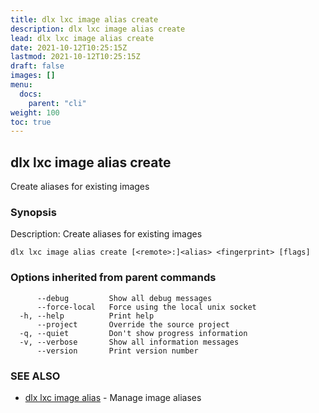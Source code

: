 ```yaml
---
title: dlx lxc image alias create
description: dlx lxc image alias create
lead: dlx lxc image alias create
date: 2021-10-12T10:25:15Z
lastmod: 2021-10-12T10:25:15Z
draft: false
images: []
menu:
  docs:
    parent: "cli"
weight: 100
toc: true
---
```

## dlx lxc image alias create

Create aliases for existing images

### Synopsis

Description:
  Create aliases for existing images



```
dlx lxc image alias create [<remote>:]<alias> <fingerprint> [flags]
```

### Options inherited from parent commands

```
      --debug         Show all debug messages
      --force-local   Force using the local unix socket
  -h, --help          Print help
      --project       Override the source project
  -q, --quiet         Don't show progress information
  -v, --verbose       Show all information messages
      --version       Print version number
```

### SEE ALSO

* [dlx lxc image alias](/docs/cmd/dlx_lxc_image_alias)	 - Manage image aliases

